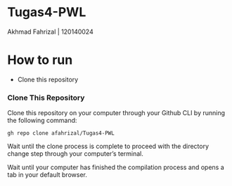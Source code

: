 # Tugas4-PWL
Akhmad Fahrizal | 120140024

# How to run
- Clone this repository
  
### Clone This Repository

Clone this repository on your computer through your Github CLI by running the following command:

    gh repo clone afahrizal/Tugas4-PWL

Wait until the clone process is complete to proceed with the directory change step through your computer’s terminal.

Wait until your computer has finished the compilation process and opens a tab in your default browser.

